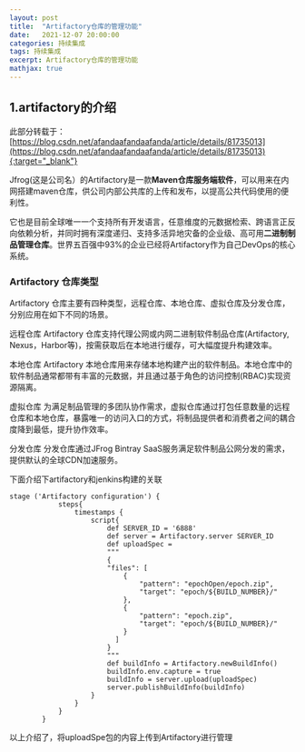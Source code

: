 ```yaml
---
layout: post
title:  "Artifactory仓库的管理功能"
date:   2021-12-07 20:00:00
categories: 持续集成
tags: 持续集成
excerpt: Artifactory仓库的管理功能
mathjax: true
---
```


## 1.artifactory的介绍

此部分转载于：[https://blog.csdn.net/afandaafandaafanda/article/details/81735013](https://blog.csdn.net/afandaafandaafanda/article/details/81735013){:target="_blank"}

Jfrog(这是公司名）的Artifactory是一款**Maven仓库服务端软件**，可以用来在内网搭建maven仓库，供公司内部公共库的上传和发布，以提高公共代码使用的便利性。

它也是目前全球唯一一个支持所有开发语言，任意维度的元数据检索、跨语言正反向依赖分析，并同时拥有深度递归、支持多活异地灾备的企业级、高可用**二进制制品管理仓库**。世界五百强中93%的企业已经将Artifactory作为自己DevOps的核心系统。

### Artifactory 仓库类型

Artifactory 仓库主要有四种类型，远程仓库、本地仓库、虚拟仓库及分发仓库，分别应用在如下不同的场景。

远程仓库
Artifactory 仓库支持代理公网或内网二进制软件制品仓库(Artifactory, Nexus，Harbor等)，按需获取后在本地进行缓存，可大幅度提升构建效率。

本地仓库
Artifactory 本地仓库用来存储本地构建产出的软件制品。本地仓库中的软件制品通常都带有丰富的元数据，并且通过基于角色的访问控制(RBAC)实现资源隔离。

虚拟仓库
为满足制品管理的多团队协作需求，虚拟仓库通过打包任意数量的远程仓库和本地仓库，暴露唯一的访问入口的方式，将制品提供者和消费者之间的耦合度降到最低，提升协作效率。

分发仓库
分发仓库通过JFrog Bintray SaaS服务满足软件制品公网分发的需求，提供默认的全球CDN加速服务。

下面介绍下artifactory和jenkins构建的关联

```
stage ('Artifactory configuration') {
			steps{
				timestamps {
					script{ 
						def SERVER_ID = '6888' 
						def server = Artifactory.server SERVER_ID
						def uploadSpec = 
						"""
						{
						"files": [
							{
								"pattern": "epochOpen/epoch.zip",
								"target": "epoch/${BUILD_NUMBER}/"
							},
							{
								"pattern": "epoch.zip",
								"target": "epoch/${BUILD_NUMBER}/"
							}
						  ]
						}
						"""
						def buildInfo = Artifactory.newBuildInfo()
						buildInfo.env.capture = true
						buildInfo = server.upload(uploadSpec)
						server.publishBuildInfo(buildInfo)
					}
				}
			}
		}
```

以上介绍了，将uploadSpe包的内容上传到Artifactory进行管理



